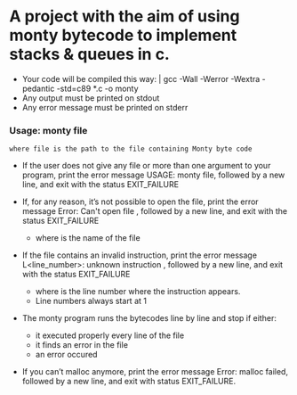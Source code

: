 # A project with the aim of using monty bytecode to implement stacks & queues in c.

- Your code will be compiled this way:
  | gcc -Wall -Werror -Wextra -pedantic -std=c89 *.c -o monty
- Any output must be printed on stdout
- Any error message must be printed on stderr

### Usage: monty file
    where file is the path to the file containing Monty byte code

- If the user does not give any file or more than one argument to your program, print the error message USAGE: monty file, followed by a new line, and exit with the status EXIT_FAILURE

- If, for any reason, it’s not possible to open the file, print the error message Error: Can't open file <file>, followed by a new line, and exit with the status EXIT_FAILURE
     - where <file> is the name of the file
- If the file contains an invalid instruction, print the error message L<line_number>: unknown instruction <opcode>, followed by a new line, and exit with the status EXIT_FAILURE
    - where is the line number where the instruction appears.
    - Line numbers always start at 1
- The monty program runs the bytecodes line by line and stop if either:
    - it executed properly every line of the file
    - it finds an error in the file
    - an error occured
- If you can’t malloc anymore, print the error message Error: malloc failed, followed by a new line, and exit with status EXIT_FAILURE.




